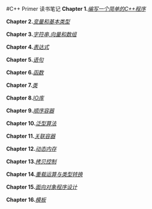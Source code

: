 #C++ Primer 读书笔记
**Chapter 1.**[*编写一个简单的C++程序*](chap1.md)

**Chapter 2.**[*变量和基本类型*](chap2.md)

**Chapter 3.**[*字符串,向量和数组*](chap3.md)

**Chapter 4.**[*表达式*](chap4.md)

**Chapter 5.**[*语句*](chap5.md)

**Chapter 6.**[*函数*](chap6.md)

**Chapter 7.**[*类*](chap7.md)

**Chapter 8.**[*IO库*](chap8.md)

**Chapter 9.**[*顺序容器*](chap9.md)

**Chapter 10.**[*泛型算法*](chap10.md)

**Chapter 11.**[*关联容器*](chap11.md)

**Chapter 12.**[*动态内存*](chap12.md)

**Chapter 13.**[*拷贝控制*](chap13.md)

**Chapter 14.**[*重载运算与类型转换*](chap14.md)

**Chapter 15.**[*面向对象程序设计*](chap15.md)

**Chapter 16.**[*模板*](chap16.md)
